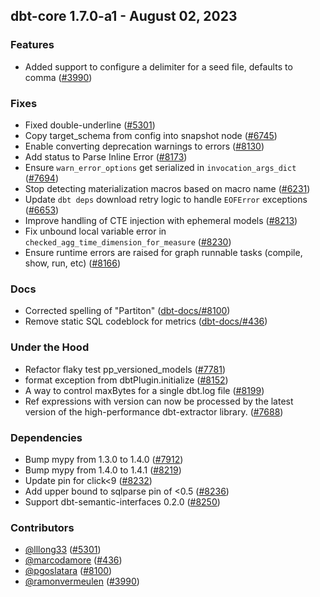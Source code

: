 ## dbt-core 1.7.0-a1 - August 02, 2023

### Features

- Added support to configure a delimiter for a seed file, defaults to comma ([#3990](https://github.com/dbt-labs/dbt-core/issues/3990))

### Fixes

- Fixed double-underline ([#5301](https://github.com/dbt-labs/dbt-core/issues/5301))
- Copy target_schema from config into snapshot node ([#6745](https://github.com/dbt-labs/dbt-core/issues/6745))
- Enable converting deprecation warnings to errors ([#8130](https://github.com/dbt-labs/dbt-core/issues/8130))
- Add status to Parse Inline Error ([#8173](https://github.com/dbt-labs/dbt-core/issues/8173))
- Ensure `warn_error_options` get serialized in `invocation_args_dict` ([#7694](https://github.com/dbt-labs/dbt-core/issues/7694))
- Stop detecting materialization macros based on macro name ([#6231](https://github.com/dbt-labs/dbt-core/issues/6231))
- Update `dbt deps` download retry logic to handle `EOFError` exceptions ([#6653](https://github.com/dbt-labs/dbt-core/issues/6653))
- Improve handling of CTE injection with ephemeral models ([#8213](https://github.com/dbt-labs/dbt-core/issues/8213))
- Fix unbound local variable error in `checked_agg_time_dimension_for_measure` ([#8230](https://github.com/dbt-labs/dbt-core/issues/8230))
- Ensure runtime errors are raised for graph runnable tasks (compile, show, run, etc) ([#8166](https://github.com/dbt-labs/dbt-core/issues/8166))

### Docs

- Corrected spelling of "Partiton" ([dbt-docs/#8100](https://github.com/dbt-labs/dbt-docs/issues/8100))
- Remove static SQL codeblock for metrics ([dbt-docs/#436](https://github.com/dbt-labs/dbt-docs/issues/436))

### Under the Hood

- Refactor flaky test pp_versioned_models ([#7781](https://github.com/dbt-labs/dbt-core/issues/7781))
- format exception from dbtPlugin.initialize ([#8152](https://github.com/dbt-labs/dbt-core/issues/8152))
- A way to control maxBytes for a single dbt.log file ([#8199](https://github.com/dbt-labs/dbt-core/issues/8199))
- Ref expressions with version can now be processed by the latest version of the high-performance dbt-extractor library. ([#7688](https://github.com/dbt-labs/dbt-core/issues/7688))

### Dependencies

- Bump mypy from 1.3.0 to 1.4.0 ([#7912](https://github.com/dbt-labs/dbt-core/pull/7912))
- Bump mypy from 1.4.0 to 1.4.1 ([#8219](https://github.com/dbt-labs/dbt-core/pull/8219))
- Update pin for click<9 ([#8232](https://github.com/dbt-labs/dbt-core/pull/8232))
- Add upper bound to sqlparse pin of <0.5 ([#8236](https://github.com/dbt-labs/dbt-core/pull/8236))
- Support dbt-semantic-interfaces 0.2.0 ([#8250](https://github.com/dbt-labs/dbt-core/pull/8250))

### Contributors
- [@lllong33](https://github.com/lllong33) ([#5301](https://github.com/dbt-labs/dbt-core/issues/5301))
- [@marcodamore](https://github.com/marcodamore) ([#436](https://github.com/dbt-labs/dbt-core/issues/436))
- [@pgoslatara](https://github.com/pgoslatara) ([#8100](https://github.com/dbt-labs/dbt-core/issues/8100))
- [@ramonvermeulen](https://github.com/ramonvermeulen) ([#3990](https://github.com/dbt-labs/dbt-core/issues/3990))
